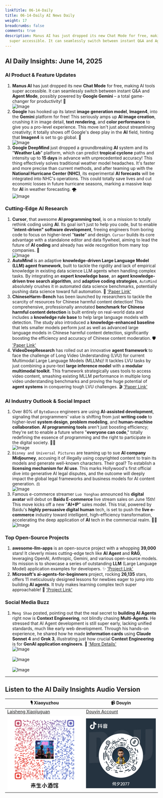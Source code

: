 ```yaml
---
linkTitle: 06-14-Daily
title: 06-14-Daily AI News Daily
weight: 17
breadcrumbs: false
comments: true
description: Manus AI has just dropped its new Chat Mode for free, making AI tools
  super accessible. It can seamlessly switch between instant Q&A and Agent Mode, possibly...
---
```

## AI Daily Insights: June 14, 2025

### **AI Product & Feature Updates**
1.  **Manus AI** has just dropped its new **Chat Mode** for free, making AI tools super accessible. It can seamlessly switch between instant Q&A and **Agent Mode**, possibly powered by **Google Gemini** – a total game-changer for productivity! 🚀 <br/> ![Image](https://raw.githubusercontent.com/justlovemaki/imagehub/refs/heads/main/images/2025/07/news_01k024kay4ftpber24mbr3s33r.avif) <br/>
2.  **Google** has hooked up its latest **image generation model**, **Imagen4**, into the **Gemini** platform for free! This seriously amps up **AI image creation**, crushing it in image detail, **text rendering**, and **color performance** to give you a pro-level experience. This move isn't just about streamlining creativity; it totally shows off Google's deep play in the **AI** field, hinting that **Imagen4** is set to go global. 🎨 <br/> ![Image](https://raw.githubusercontent.com/justlovemaki/imagehub/refs/heads/main/images/2025/07/news_01k024kf2me2wtb9kb17t4mvt1.avif) <br/>
3.  **Google DeepMind** just dropped a groundbreaking **AI** system and its "**Weather Lab**" platform, which can predict **tropical cyclone** paths and intensity up to **15 days** in advance with unprecedented accuracy! This thing effectively solves traditional weather model headaches. It's faster and more precise than current methods, and after teaming up with the **National Hurricane Center (NHC)**, its experimental **AI forecasts** will be integrated into NHC's operations. This could totally save lives and cut economic losses in future hurricane seasons, marking a massive leap for **AI** in weather forecasting. 🌪️ <br/> ![Image](https://raw.githubusercontent.com/justlovemaki/imagehub/refs/heads/main/images/2025/07/news_01k024khccemvvme0n4m47akst.avif) <br/>

### **Cutting-Edge AI Research**
1.  **Cursor**, that awesome **AI programming tool**, is on a mission to totally rethink coding using **AI**. Its goal isn't just to help you code, but to enable "**intent-driven" software development**, freeing engineers from boring code to focus on higher-level "**taste**" and design. `Cursor` builds its core advantage with a standalone editor and data flywheel, aiming to lead the future of **AI coding** and already has wide recognition from many top companies. 🚀 <br/> ![Image](https://raw.githubusercontent.com/justlovemaki/imagehub/refs/heads/main/images/2025/07/news_01k024kme4fzh84d63ybzc90ff.avif) <br/>
2.  **AutoMind** is an adaptive **knowledge-driven Large Language Model (LLM) agent framework**, built to tackle the rigidity and lack of empirical knowledge in existing data science LLM agents when handling complex tasks. By integrating an **expert knowledge base**, an **agent knowledge-driven tree search algorithm**, and **adaptive coding strategies**, `AutoMind` absolutely crushes it in automated data science benchmarks, potentially pushing data science toward full automation. 🧠 ['Paper Link'](https://arxiv.org/abs/2506.10974)
3.  **ChineseHarm-Bench** has been launched by researchers to tackle the scarcity of resources for Chinese harmful content detection! This comprehensive, professionally annotated **benchmark for Chinese harmful content detection** is built entirely on real-world data and includes a **knowledge rule base** to help large language models with detection. The study also introduced a **knowledge-enhanced baseline** that lets smaller models perform just as well as advanced large language models in Chinese harmful content detection, significantly boosting the efficiency and accuracy of Chinese content moderation. 🛡️ ['Paper Link'](https://arxiv.org/abs/2506.10960)
4.  **VideoDeepResearch** has rolled out an innovative **agent framework** to face the challenge of Long Video Understanding (LVU) for current Multimodal Large Language Models (MLLMs)! It tackles LVU tasks by just combining a pure-text **large inference model** with a **modular multimodal toolkit**. This framework strategically uses tools to access video content, smashing existing MLLM performance in multiple long video understanding benchmarks and proving the huge potential of **agent systems** in conquering tough LVU challenges. 🎬 ['Paper Link'](https://arxiv.org/abs/2506.10821)

### **AI Industry Outlook & Social Impact**
1.  Over 80% of `ByteDance` engineers are using **AI-assisted development**, signaling that programmers' value is shifting from just **writing code** to higher-level **system design**, **problem modeling**, and **human-machine collaboration**. **AI programming tools** aren't just boosting efficiency; they're set to enable a future where "**everyone can code**," totally redefining the essence of programming and the right to participate in the digital society. 🧑‍💻 <br/> ![Image](https://raw.githubusercontent.com/justlovemaki/imagehub/refs/heads/main/images/2025/07/news_01k024kr8gf5p86nygyxmcrfcm.avif) <br/>
2.  `Disney and Universal Pictures` are teaming up to sue **AI company Midjourney**, accusing it of illegally using copyrighted content to train its models and generate well-known characters. Their goal? To establish a **licensing mechanism for AI use**. This marks Hollywood's first official dive into generative AI legal disputes, and the outcome will deeply impact the global legal frameworks and business models for AI content generation. ⚖️ <br/> ![Image](https://raw.githubusercontent.com/justlovemaki/imagehub/refs/heads/main/images/2025/07/news_01k024kv0pfvtb0vp6e83gp6yt.avif) <br/>
3.  Famous e-commerce streamer `Luo Yonghao` announced his **digital avatar** will debut on **Baidu E-commerce** live stream sales on June 15th! This move kicks off a new "**AI+IP**" sales model. This trial, powered by Baidu's **highly persuasive digital human** tech, is set to push the **live e-commerce** industry toward intelligent, high-efficiency transformation, accelerating the deep application of **AI** tech in the commercial realm. 🧑‍🎤 <br/> ![Image](https://raw.githubusercontent.com/justlovemaki/imagehub/refs/heads/main/images/2025/07/news_01k024kxp3f69srkqddjrbsh37.avif) <br/>

### **Top Open-Source Projects**
1.  **awesome-llm-apps** is an open-source project with a whopping **39,000** stars! It cleverly mixes cutting-edge tech like **AI Agent** and **RAG**, leveraging OpenAI, Anthropic, Gemini, and various open-source models. Its mission is to showcase a series of outstanding **LLM** (Large Language Model) application examples for developers. ✨ ['Project Link'](https://github.com/Shubhamsaboo/awesome-llm-apps)
2.  **Microsoft's ai-agents-for-beginners** project, rocking **26,135** stars, offers 11 meticulously designed lessons for newbies eager to jump into building **AI agents**. It truly makes learning complex tech super approachable! 🤩 ['Project Link'](https://github.com/microsoft/ai-agents-for-beginners)

### **Social Media Buzz**
1.  `Meng Shao` posted, pointing out that the real secret to **building AI Agents** right now is **Context Engineering**, not blindly chasing **Multi-Agents**. He stressed that AI Agent development is still super early, lacking unified standards, much like early web development. Through his hands-on experience, he shared how he made **information cards** using **Claude Sonnet 4** and **Grok 3**, illustrating just how crucial **Context Engineering** is for **GenAI application engineers**. 🤔 ['More Details'](https://x.com/shao__meng/status/1933528988145889311) <br/> ![Image](https://raw.githubusercontent.com/justlovemaki/imagehub/refs/heads/main/images/2025/07/news_01k024m0qcemm9z3wtr0parxrv.avif) <br/> <br/> ![Image](https://raw.githubusercontent.com/justlovemaki/imagehub/refs/heads/main/images/2025/07/news_01k024m5ffe25bq4db10pph700.avif) <br/> <br/> ![Image](https://raw.githubusercontent.com/justlovemaki/imagehub/refs/heads/main/images/2025/07/news_01k024ma7zesnts6n9969wjswq.avif) <br/>

---

## **Listen to the AI Daily Insights Audio Version**

| 🎙️ **Xiaoyuzhou** | 📹 **Douyin** |
| --- | --- |
| [Laisheng Xiaojiuguan](https://www.xiaoyuzhoufm.com/podcast/683c62b7c1ca9cf575a5030e)  |   [Douyin Account](https://www.douyin.com/user/MS4wLjABAAAAwpwqPQlu38sO38VyWgw9ZjDEnN4bMR5j8x111UxpseHR9DpB6-CveI5KRXOWuFwG)| 
| ![Xiaojiuguan](https://raw.githubusercontent.com/justlovemaki/imagehub/refs/heads/main/logo/f959f7984e9163fc50d3941d79a7f262.md.png) | ![Information Station](https://raw.githubusercontent.com/justlovemaki/imagehub/refs/heads/main/logo/7fc30805eeb831e1e2baa3a240683ca3.md.png) |